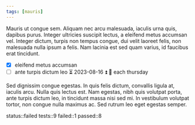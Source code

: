 ```yaml
---
tags: [mauris]
---
```


Mauris ut congue sem. Aliquam nec arcu malesuada, iaculis urna quis, dapibus purus. Integer ultricies suscipit lectus, a eleifend metus accumsan vel. Integer dictum, turpis non tempus congue, dui velit laoreet felis, non malesuada nulla ipsum a felis. Nam lacinia est sed quam varius, id faucibus erat tincidunt.

- [x] eleifend metus accumsan
- [ ] ante turpis dictum leo ⏳ 2023-08-16 ⏫ 🔁 each thursday

Sed dignissim congue egestas. In quis felis dictum, convallis ligula at, iaculis arcu. Nulla quis lectus est. Nam egestas, nibh quis volutpat porta, ante turpis dictum leo, in tincidunt massa nisi sed mi. In vestibulum volutpat tortor, non congue nulla maximus ac. Sed rutrum leo eget egestas semper.

status::failed
tests::9
failed::1
passed::8